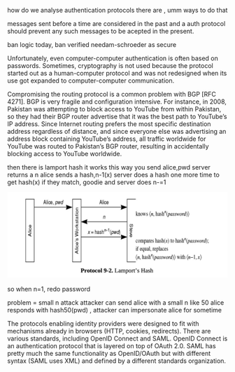 how do we analyse authentication protocols 
there are , umm ways to do that 

messages sent before a time are considered in the past and a auth protocol should prevent any such messages to be acepted in the present. 

 ban logic today, 
ban verified needam-schroeder as secure 

Unfortunately, even computer-computer authentication is often based on passwords. Sometimes, cryptography is not used because the protocol started out as a human-computer protocol and was not redesigned when its use got expanded to computer-computer communication.

Compromising the routing protocol is a common problem with BGP [RFC
4271]. BGP is very fragile and configuration intensive. For instance, in 2008,
Pakistan was attempting to block access to YouTube from within Pakistan, so
they had their BGP router advertise that it was the best path to YouTube’s IP
address. Since Internet routing prefers the most specific destination address
regardless of distance, and since everyone else was advertising an address block
containing YouTube’s address, all traffic worldwide for YouTube was routed to
Pakistan’s BGP router, resulting in accidentally blocking access to YouTube
worldwide.

then there is lamport hash 
it works this way 
you send alice,pwd 
server returns a n
alice sends a hash,n-1(x)
server does a hash one more time to get hash(x)
if they match, goodie 
and server does n-=1

![alt text](image.png)

so when n=1, redo password 

problem = small n attack 
attacker can send alice with a small n like 50
alice responds with hash50(pwd) , attacker can impersonate alice for sometime 


The protocols enabling identity providers were designed to fit with
mechanisms already in browsers (HTTP, cookies, redirects). There are various
standards, including OpenID Connect and SAML. OpenID Connect is an
authentication protocol that is layered on top of OAuth 2.0. SAML has pretty
much the same functionality as OpenID/OAuth but with different syntax (SAML
uses XML) and defined by a different standards organization.


